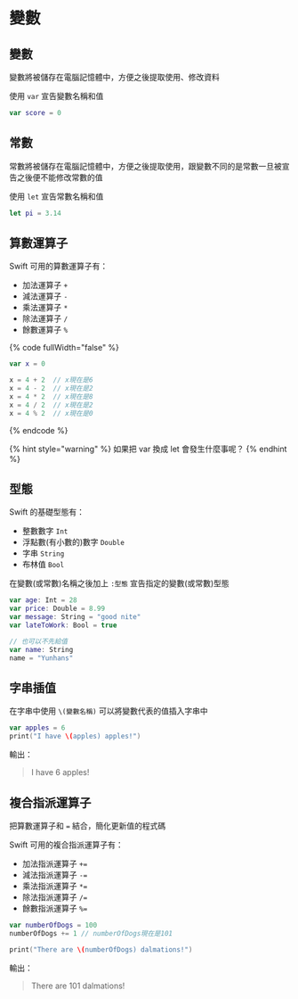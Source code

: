 # 變數

## 變數

變數將被儲存在電腦記憶體中，方便之後提取使用、修改資料

使用 `var` 宣告變數名稱和值

```swift
var score = 0
```

## 常數 <a href="#heading-constants" id="heading-constants"></a>

常數將被儲存在電腦記憶體中，方便之後提取使用，跟變數不同的是常數一旦被宣告之後便不能修改常數的值

使用 `let` 宣告常數名稱和值

```swift
let pi = 3.14
```

## 算數運算子 <a href="#heading-arithmetic-operators" id="heading-arithmetic-operators"></a>

Swift 可用的算數運算子有：

* 加法運算子 `+`
* 減法運算子 `-`
* 乘法運算子 `*`
* 除法運算子 `/`
* 餘數運算子 `%`

{% code fullWidth="false" %}
```swift
var x = 0

x = 4 + 2  // x現在是6
x = 4 - 2  // x現在是2
x = 4 * 2  // x現在是8
x = 4 / 2  // x現在是2
x = 4 % 2  // x現在是0
```
{% endcode %}

{% hint style="warning" %}
如果把 var 換成 let 會發生什麼事呢？&#x20;
{% endhint %}

## 型態

Swift 的基礎型態有：

* 整數數字 `Int`
* 浮點數(有小數的)數字 `Double`
* 字串 `String`
* 布林值 `Bool`

在變數(或常數)名稱之後加上 `:型態` 宣告指定的變數(或常數)型態

```swift
var age: Int = 28
var price: Double = 8.99
var message: String = "good nite"
var lateToWork: Bool = true

// 也可以不先給值
var name: String
name = "Yunhans"
```

## 字串插值

在字串中使用  `\(變數名稱)` 可以將變數代表的值插入字串中

```swift
var apples = 6
print("I have \(apples) apples!")
```

輸出：

> I have 6 apples!

## 複合指派運算子 <a href="#e8-a4-87-e5-90-88-e6-8c-87-e6-b4-be-e9-81-8b-e7-ae-97-e5-a-d-90" id="e8-a4-87-e5-90-88-e6-8c-87-e6-b4-be-e9-81-8b-e7-ae-97-e5-a-d-90"></a>

把算數運算子和 `=` 結合，簡化更新值的程式碼

Swift 可用的複合指派運算子有：

* 加法指派運算子 `+=`
* 減法指派運算子 `-=`
* 乘法指派運算子 `*=`
* 除法指派運算子 `/=`
* 餘數指派運算子 `%=`

```swift
var numberOfDogs = 100
numberOfDogs += 1 // numberOfDogs現在是101

print("There are \(numberOfDogs) dalmations!")
```

輸出：

> There are 101 dalmations!
